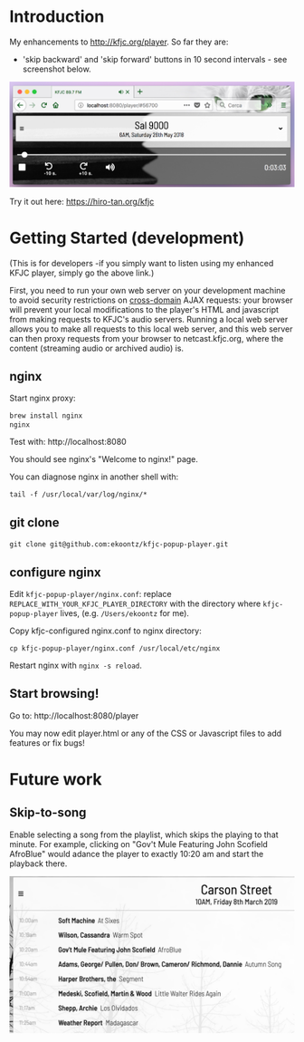 # Introduction

My enhancements to http://kfjc.org/player. So far they are:

- 'skip backward' and 'skip forward' buttons in 10 second intervals - see screenshot below.

![Screenshot](screenshot.png)

Try it out here: https://hiro-tan.org/kfjc

# Getting Started (development)

(This is for developers -if you simply want to listen using my enhanced KFJC player, simply go
the above link.)

First, you need to run your own web server on your
development machine to avoid security restrictions on
[cross-domain](https://stackoverflow.com/questions/23959912/ajax-cross-origin-request-blocked-the-same-origin-policy-disallows-reading-the)
AJAX requests: your browser will prevent your local modifications to
the player's HTML and javascript from making requests to KFJC's audio
servers. Running a local web server allows you to make all requests to
this local web server, and this web server can then proxy requests
from your browser to netcast.kfjc.org, where the content (streaming
audio or archived audio) is.

## nginx

Start nginx proxy:

```
brew install nginx
nginx
```

Test with: http://localhost:8080

You should see nginx's "Welcome to nginx!" page.

You can diagnose nginx in another shell with:

```
tail -f /usr/local/var/log/nginx/*
```

## git clone

```
git clone git@github.com:ekoontz/kfjc-popup-player.git
```

## configure nginx

Edit `kfjc-popup-player/nginx.conf`: replace
`REPLACE_WITH_YOUR_KFJC_PLAYER_DIRECTORY` with the directory where
`kfjc-popup-player` lives, (e.g. `/Users/ekoontz` for me).

Copy kfjc-configured nginx.conf to nginx directory:

```
cp kfjc-popup-player/nginx.conf /usr/local/etc/nginx
```

Restart nginx with `nginx -s reload`.


## Start browsing!

Go to: http://localhost:8080/player

You may now edit player.html or any of the CSS or Javascript files to add features or fix bugs!

# Future work

## Skip-to-song

Enable selecting a song from the playlist, which skips the playing to
  that minute. For example, clicking on "Gov't Mule Featuring John
  Scofield AfroBlue" would adance the player to exactly 10:20 am and
  start the playback there.


![Screenshot](playlist.png)